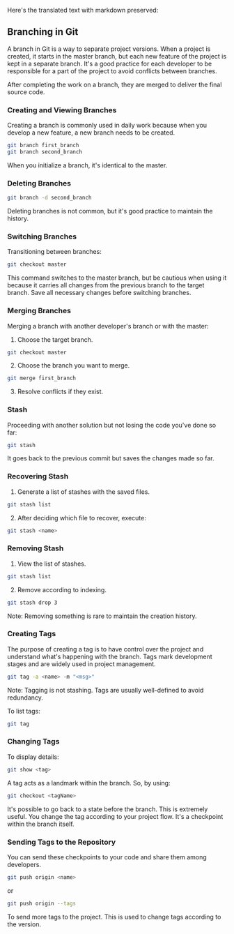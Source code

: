 Here's the translated text with markdown preserved:

## Branching in Git

A branch in Git is a way to separate project versions. When a project is created, it starts in the master branch, but each new feature of the project is kept in a separate branch. It's a good practice for each developer to be responsible for a part of the project to avoid conflicts between branches.

After completing the work on a branch, they are merged to deliver the final source code.

### Creating and Viewing Branches

Creating a branch is commonly used in daily work because when you develop a new feature, a new branch needs to be created.

```bash
git branch first_branch
git branch second_branch
```

When you initialize a branch, it's identical to the master.

### Deleting Branches

```bash
git branch -d second_branch
```

Deleting branches is not common, but it's good practice to maintain the history.

### Switching Branches

Transitioning between branches:

```bash
git checkout master
```

This command switches to the master branch, but be cautious when using it because it carries all changes from the previous branch to the target branch. Save all necessary changes before switching branches.

### Merging Branches

Merging a branch with another developer's branch or with the master:

1. Choose the target branch.

```bash
git checkout master
```

2. Choose the branch you want to merge.

```bash
git merge first_branch
```

3. Resolve conflicts if they exist.

### Stash

Proceeding with another solution but not losing the code you've done so far:

```bash
git stash
```

It goes back to the previous commit but saves the changes made so far.

### Recovering Stash

1. Generate a list of stashes with the saved files.

```bash
git stash list
```

2. After deciding which file to recover, execute:

```bash
git stash <name>
```

### Removing Stash

1. View the list of stashes.

```bash
git stash list
```

2. Remove according to indexing.

```bash
git stash drop 3
```

Note: Removing something is rare to maintain the creation history.

### Creating Tags

The purpose of creating a tag is to have control over the project and understand what's happening with the branch. Tags mark development stages and are widely used in project management.

```bash
git tag -a <name> -m "<msg>"
```

Note: Tagging is not stashing. Tags are usually well-defined to avoid redundancy.

To list tags:

```bash
git tag
```

### Changing Tags

To display details:

```bash
git show <tag>
```

A tag acts as a landmark within the branch. So, by using:

```bash
git checkout <tagName>
```

It's possible to go back to a state before the branch. This is extremely useful. You change the tag according to your project flow. It's a checkpoint within the branch itself.

### Sending Tags to the Repository

You can send these checkpoints to your code and share them among developers.

```bash
git push origin <name>
```

or

```bash
git push origin --tags
```

To send more tags to the project. This is used to change tags according to the version.